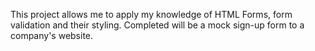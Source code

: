 This project allows me to apply my knowledge of HTML Forms, form validation and their styling.
Completed will be a mock sign-up form to a company's website.
